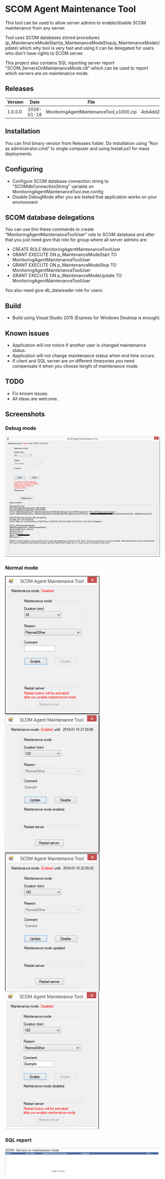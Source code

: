 # SCOM Agent Maintenance Tool
This tool can be used to allow server admins to enable/disable SCOM maintenance from any server.

Tool uses SCOM databases stored procedures (p_MaintenanceModeStart/p_MaintenanceModeStop/p_MaintenanceModeUpdate) which why tool is very fast and using it can be delegated for users who don't have rights to SCOM server.

This project also contains SQL reporting server report "SCOM_ServersOnMaintenanceMode.rdl" which can be used to report which servers are on maintenance mode.

## Releases
| Version | Date       | File                               | MD5 hash                         |
|---------|------------|------------------------------------|----------------------------------|
| 1.0.0.0 | 2016-01-18 | MonitoringAgentMaintenanceTool_v1000.zip | 4cb4dd2146cab6463ede5023a2776d8f |

## Installation
You can find binary version from Releases folder.
Do installation using "Run as administrator.cmd" to single computer and using Install.ps1 for mass deployments.

## Configuring
* Configure SCOM database connection string to "SCOMdbConnectionString" variable on MonitoringAgentMaintenanceTool.exe.config
* Disable DebugMode after you are tested that application works on your environment

## SCOM database delegations
You can use this these commands to create "MonitoringAgentMaintenanceToolUser" role to SCOM database and after that you just need give that role for group where all server admins are:
* CREATE ROLE MonitoringAgentMaintenanceToolUser
* GRANT EXECUTE ON p_MaintenanceModeStart TO MonitoringAgentMaintenanceToolUser
* GRANT EXECUTE ON p_MaintenanceModeStop TO MonitoringAgentMaintenanceToolUser
* GRANT EXECUTE ON p_MaintenanceModeUpdate TO MonitoringAgentMaintenanceToolUser

You also need give db_datareader role for users.

## Build
* Build using Visual Studio 2015 (Express for Windows Desktop is enough)

## Known issues
* Application will not notice if another user is changed maintenance status.
* Application will not change maintenance status when end time occurs.
* If client and SQL server are on different timezones you need compensate it when you choose length of maintenance mode.

## TODO
* Fix known issues.
* All ideas are welcome.

## Screenshots
### Debug mode
![Alt text](https://raw.githubusercontent.com/olljanat/MonitoringAgentMaintenanceTool/master/Screenshots/DebugMode.PNG "Debug mode")
### Normal mode
![Alt text](https://raw.githubusercontent.com/olljanat/MonitoringAgentMaintenanceTool/master/Screenshots/NormalMode_after_start.PNG "Normal mode after start")
![Alt text](https://raw.githubusercontent.com/olljanat/MonitoringAgentMaintenanceTool/master/Screenshots/NormalMode_maintenance_enabled.PNG "Normal mode maintenance enabled")
![Alt text](https://raw.githubusercontent.com/olljanat/MonitoringAgentMaintenanceTool/master/Screenshots/NormalMode_maintenance_updated.PNG "Normal mode maintenance updated")
![Alt text](https://raw.githubusercontent.com/olljanat/MonitoringAgentMaintenanceTool/master/Screenshots/NormalMode_maintenance_disabled.PNG "Normal mode maintenance disabled")
### SQL report
![Alt text](https://raw.githubusercontent.com/olljanat/MonitoringAgentMaintenanceTool/master/Screenshots/SQLreport.PNG "SQL report")